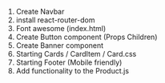 1. Create Navbar
2. install react-router-dom
3. Font awesome (index.html)
4. Create Button component (Props Children)
5. Create Banner component
6. Starting Cards / CardItem / Card.css
7. Starting Footer (Mobile friendly)
8. Add functionality to the Product.js
